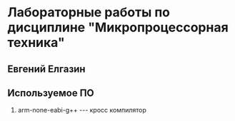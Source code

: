 # Лабораторные работы по дисциплине "Микропроцессорная техника"

## Евгений Елгазин

## Используемое ПО

1. arm-none-eabi-g++ --- кросс компилятор